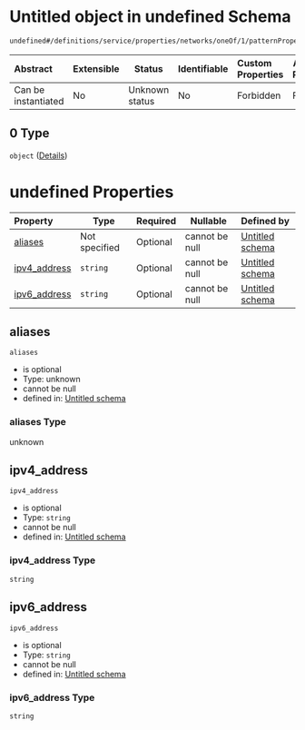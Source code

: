# Untitled object in undefined Schema

```txt
undefined#/definitions/service/properties/networks/oneOf/1/patternProperties/^[a-zA-Z0-9._-]+$/oneOf/0
```




| Abstract            | Extensible | Status         | Identifiable | Custom Properties | Additional Properties | Access Restrictions | Defined In                                                                  |
| :------------------ | ---------- | -------------- | ------------ | :---------------- | --------------------- | ------------------- | --------------------------------------------------------------------------- |
| Can be instantiated | No         | Unknown status | No           | Forbidden         | Forbidden             | none                | [config_schema_v3.9.json\*](config_schema_v3.9.json "open original schema") |

## 0 Type

`object` ([Details](config_schema_v3-definitions-service-properties-networks-oneof-1-patternproperties-a-za-z0-9_--oneof-0.md))

# undefined Properties

| Property                      | Type          | Required | Nullable       | Defined by                                                                                                                                                                                                                                                                              |
| :---------------------------- | ------------- | -------- | -------------- | :-------------------------------------------------------------------------------------------------------------------------------------------------------------------------------------------------------------------------------------------------------------------------------------- |
| [aliases](#aliases)           | Not specified | Optional | cannot be null | [Untitled schema](config_schema_v3-definitions-service-properties-networks-oneof-1-patternproperties-a-za-z0-9_--oneof-0-properties-aliases.md "undefined#/definitions/service/properties/networks/oneOf/1/patternProperties/^\[a-zA-Z0-9.\_-]+$/oneOf/0/properties/aliases")           |
| [ipv4_address](#ipv4_address) | `string`      | Optional | cannot be null | [Untitled schema](config_schema_v3-definitions-service-properties-networks-oneof-1-patternproperties-a-za-z0-9_--oneof-0-properties-ipv4_address.md "undefined#/definitions/service/properties/networks/oneOf/1/patternProperties/^\[a-zA-Z0-9.\_-]+$/oneOf/0/properties/ipv4_address") |
| [ipv6_address](#ipv6_address) | `string`      | Optional | cannot be null | [Untitled schema](config_schema_v3-definitions-service-properties-networks-oneof-1-patternproperties-a-za-z0-9_--oneof-0-properties-ipv6_address.md "undefined#/definitions/service/properties/networks/oneOf/1/patternProperties/^\[a-zA-Z0-9.\_-]+$/oneOf/0/properties/ipv6_address") |

## aliases




`aliases`

-   is optional
-   Type: unknown
-   cannot be null
-   defined in: [Untitled schema](config_schema_v3-definitions-service-properties-networks-oneof-1-patternproperties-a-za-z0-9_--oneof-0-properties-aliases.md "undefined#/definitions/service/properties/networks/oneOf/1/patternProperties/^\[a-zA-Z0-9.\_-]+$/oneOf/0/properties/aliases")

### aliases Type

unknown

## ipv4_address




`ipv4_address`

-   is optional
-   Type: `string`
-   cannot be null
-   defined in: [Untitled schema](config_schema_v3-definitions-service-properties-networks-oneof-1-patternproperties-a-za-z0-9_--oneof-0-properties-ipv4_address.md "undefined#/definitions/service/properties/networks/oneOf/1/patternProperties/^\[a-zA-Z0-9.\_-]+$/oneOf/0/properties/ipv4_address")

### ipv4_address Type

`string`

## ipv6_address




`ipv6_address`

-   is optional
-   Type: `string`
-   cannot be null
-   defined in: [Untitled schema](config_schema_v3-definitions-service-properties-networks-oneof-1-patternproperties-a-za-z0-9_--oneof-0-properties-ipv6_address.md "undefined#/definitions/service/properties/networks/oneOf/1/patternProperties/^\[a-zA-Z0-9.\_-]+$/oneOf/0/properties/ipv6_address")

### ipv6_address Type

`string`
